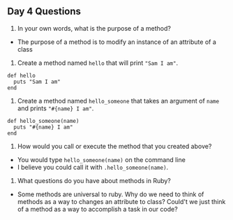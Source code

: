 ## Day 4 Questions

1. In your own words, what is the purpose of a method?
  - The purpose of a method is to modify an instance of an attribute of a class

1. Create a method named `hello` that will print `"Sam I am"`.  
```
def hello
  puts "Sam I am"
end

```    

1. Create a method named `hello_someone` that takes an argument of `name` and prints `"#{name} I am"`.  
```
def hello_someone(name)
  puts "#{name} I am"
end

```

1. How would you call or execute the method that you created above?  

  - You would type `hello_someone(name)` on the command line  
  - I believe you could call it with `.hello_someone(name)`.

1. What questions do you have about methods in Ruby?  

  - Some methods are universal to ruby. Why do we need to think of methods as a way to changes an attribute to class? Could't we just think of a method as a way to accomplish a task in our code?
